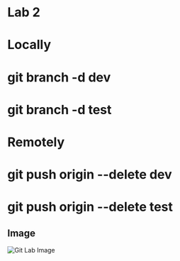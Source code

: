 # Lab 2
# Locally
# git branch -d dev
# git branch -d test

# Remotely
# git push origin --delete dev
# git push origin --delete test
## Image

![Git Lab Image](https://images.unsplash.com/photo-1555066931-4365d14bab8c?ixlib=rb-4.0.3&auto=format&fit=crop&w=800&q=60)
